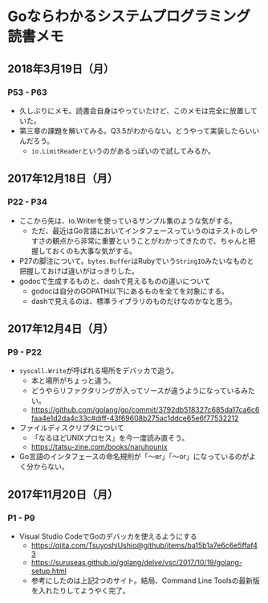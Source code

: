 # Goならわかるシステムプログラミング 読書メモ
## 2018年3月19日（月）
### P53 - P63
- 久しぶりにメモ。読書会自身はやっていたけど、このメモは完全に放置していた。
- 第三章の課題を解いてみる。Q3.5がわからない。どうやって実装したらいいんだろう。
  - `io.LimitReader`というのがあるっぽいので試してみるか。

## 2017年12月18日（月）
### P22 - P34

- ここから先は、io.Writerを使っているサンプル集のような気がする。
  - ただ、最近はGo言語においてインタフェースっていうのはテストのしやすさの観点から非常に重要ということがわかってきたので、ちゃんと把握しておくのも大事な気がする。
- P27の脚注について。`bytes.Buffer`はRubyでいう`StringIO`みたいなものと把握しておけば違いがはっきりした。
- godocで生成するものと、dashで見えるものの違いについて
  - godocは自分のGOPATH以下にあるものを全てを対象にする。
  - dashで見えるのは、標準ライブラリのものだけなのかなと思う。

## 2017年12月4日（月）
### P9 - P22

- `syscall.Write`が呼ばれる場所をデバッカで追う。
  - 本と場所がちょっと違う。
  - どうやらリファクタリングが入ってソースが違うようになっているみたい。
  - https://github.com/golang/go/commit/3792db518327c685da17ca6c6faa4e1d2da4c33c#diff-43f69608b275ac1ddce65e6f77532212
- ファイルディスクリプタについて
  - 「なるほどUNIXプロセス」を今一度読み直そう。
  - https://tatsu-zine.com/books/naruhounix
- Go言語のインタフェースの命名規則が「〜er」「〜or」になっているのがよく分からない。

## 2017年11月20日（月）
### P1 - P9

- Visual Studio CodeでGoのデバッカを使えるようにする
  - https://qiita.com/TsuyoshiUshio@github/items/ba15b1a7e6c6e5ffaf43
  - https://suruseas.github.io/golang/delve/vsc/2017/10/19/golang-setup.html
  - 参考にしたのは上記2つのサイト。結局、Command Line Toolsの最新版を入れたりしてようやく完了。


